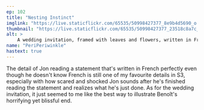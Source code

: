 ```yaml
---
ep: 102
title: "Nesting Instinct"
imglink: "https://live.staticflickr.com/65535/50998427377_8e9b4d5690_o.jpg"
thumbnail: "https://live.staticflickr.com/65535/50998427377_23518c8a7c_q.jpg"
alt: >
    A wedding invitation, framed with leaves and flowers, written in French. It reads: &quot;Invitation. Benoît Maçon et X ont le plaisir de vous inviter à célébrér leur mariage.&quot; (In English: &quot;Invitation. Benoît Maçon and X have the pleasure of inviting you to celebrate their marriage.&quot;) The second name in the invitation is smudged and cannot be read. The entire invitation looks dirty, smudged around the edges, and at the bottom is a beetle-like bug standing over the page.
name: "PeriPeriwinkle"
hastext: true
---
```

The detail of Jon reading a statement that's written in French perfectly even though he doesn't know French is still one of my favourite details in S3, especially with how scared and shocked Jon sounds after he's finished reading the statement and realizes what he's just done. As for the wedding invitation, it just seemed to me like the best way to illustrate Benoît's horrifying yet blissful end.